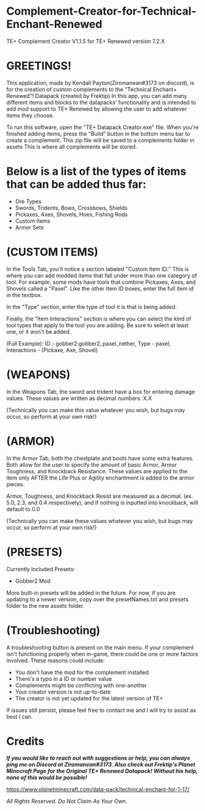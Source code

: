 # Complement-Creator-for-Technical-Enchant-Renewed

TE+ Complement Creator V1.1.5 for TE+ Renewed version 7.2.X

GREETINGS!
=================================================================

This application, made by Kendall Payton(Ziromanean#3173 on discord), 
is for the creation of custom complements to the "Technical Enchant+ Renewed"! Datapack (created by Frektip)
In this app, you can add many different items and blocks to the datapacks' functionality
and is intended to add mod support to TE+ Renewed by allowing the user to add whatever items they choose.

To run this software, open the "TE+ Datapack Creator.exe" file.
When you're finished adding items, press the "Build" button in the bottom menu bar to create a complement.
This zip file will be saved to a complements folder in assets This is where all complements will be stored.


Below is a list of the types of items that can be added thus far:
=================================================================
   * Ore Types
   * Swords, Tridents, Bows, Crossbows, Shields
   * Pickaxes, Axes, Shovels, Hoes, Fishing Rods
   * Custom Items
   * Armor Sets

(CUSTOM ITEMS)
=========================================================================================
In the Tools Tab, you'll notice a section labeled "Custom Item ID:"
This is where you can add modded items that fall under more than one category of tool. For example, some mods have tools that 
combine Pickaxes, Axes, and Shovels called a "Paxel".
Like the other Item ID boxes, enter the full item id in the textbox.

In the "Type" section, enter the type of tool it is that is being added.

Finally, the "Item Interactions" section is where you can select the kind of tool types that apply to the tool you are adding. 
Be sure to select at least one, or it won't be added.

(Full Example):
   ID - gobber2:gobber2_paxel_nether,
   Type - paxel,
   Interactions - (Pickaxe, Axe, Shovel)

(WEAPONS)
=
In the Weapons Tab, the sword and trident have a box for entering damage values.
These values are written as decimal numbers: X.X

(Technically you can make this value whatever you wish, but bugs may occur, so perform at your own risk!)


(ARMOR)
=========================================================================================
In the Armor Tab, both the chestplate and boots have some extra features.
Both allow for the user to specify the amount of basic Armor, Armor Toughness, and Knockback Resistance. These values are applied to the item only AFTER the 
Life Plus or Agility enchantment is added to the armor pieces.

Armor, Toughness, and Knockback Resist are measured as a decimal. (ex. 5.0, 2.3, and 0.4 respectively), and if nothing is inputted into knockback, will default to 0.0

(Technically you can make these values whatever you wish, but bugs may occur, so perform at your own risk!)

(PRESETS)
=
Currently Included Presets:
  * Gobber2 Mod
  
More built-in presets will be added in the future. For now, if you are updating to a newer version, copy over the presetNames.txt and presets folder to the new assets folder.

(Troubleshooting)
=
A troubleshooting button is present on the main menu. 
If your complement isn't functioning properly when in-game, there could be one or more factors involved.
These reasons could include:
   * You don't have the mod for the complement installed
   * There's a typo in a ID or number value
   * Complements might be conflicting with one-another
   * Your creator version is not up-to-date
   * The creator is not yet updated for the latest version of TE+

If issues still persist, please feel free to contact me and I will try to assist as best I can.

Credits
==================================================
_**If you would like to reach out with suggestions or help, you can always ping me on Discord at Ziromanean#3173.
Also check out Frektip's Planet Minecraft Page for the Original TE+ Renewed Datapack! Without his help, none of this would be possible!**_

https://www.planetminecraft.com/data-pack/technical-enchant-for-1-17/


_All Rights Reserved. Do Not Claim As Your Own._
